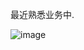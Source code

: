 最近熟悉业务中.

![image](https://github.com/user-attachments/assets/7d4d1046-bfba-4070-a30d-92f2df78f6f6)
